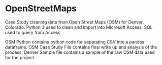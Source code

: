 # OpenStreetMaps
Case Study cleaning data from Open Street Maps (OSM) for Denver, Colorado. Python 3 used to clean and import into Microsoft Access, SQL used to query from Access. 

OSM Python contains python code for separating CSV into a pandas dataframe.
OSM Case Study File contains final write up and analysis of the process.
Denver Sample file contains a sample of the raw OSM data used for the project. 
